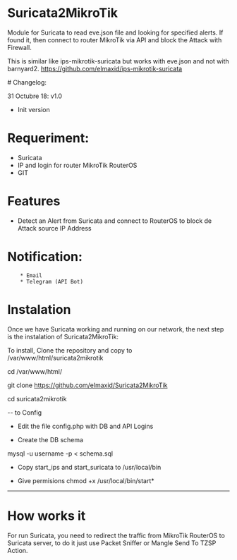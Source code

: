 # Suricata2MikroTik

Module for Suricata to read eve.json file and looking for specified alerts. If found it, then connect to router MikroTik via API and block the Attack with Firewall.

This is similar like ips-mikrotik-suricata  but works with eve.json and not with barnyard2. https://github.com/elmaxid/ips-mikrotik-suricata


# Changelog:

31 Octubre 18: v1.0

* Init version


# Requeriment:

* Suricata 
* IP and login for router MikroTik RouterOS
* GIT

# Features

* Detect an Alert from Suricata and connect to RouterOS to block de Attack source IP Address

# Notification:
        * Email
        * Telegram (API Bot)

# Instalation

Once we have Suricata working and running on our network, the next step is the instalation of Suricata2MikroTik:

To install, Clone the repository and copy to /var/www/html/suricata2mikrotik

cd /var/www/html/

git clone https://github.com/elmaxid/Suricata2MikroTik

cd suricata2mikrotik

-- to Config

* Edit the file config.php  with DB and API Logins

* Create the DB schema 

mysql -u username -p  < schema.sql

 * Copy start_ips and start_suricata to /usr/local/bin

* Give permisions 
chmod +x /usr/local/bin/start*
 

----

# How works it

For run Suricata, you need to redirect the traffic from MikroTik RouterOS to Suricata server, to do it just use Packet Sniffer or  Mangle Send To TZSP Action.
